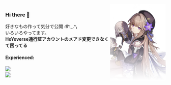 <img align="right" src="https://github.com/Mar-7th/StarRailRes/blob/master/image/character_preview/1013.png" style="height: 15rem; object-position: 0 100%;">

### Hi there 👋

好きなもの作って気分で公開 ദി^._.^₎  
いろいろやってます。  
**HoYoverse通行証アカウントのメアド変更できなくて困ってる**  

<html>
  <h4>Experienced:</h4>
  <a href="https://skillicons.dev">
    <img src="https://skillicons.dev/icons?i=py,java,c,cpp,cs,ts&theme=light" style="height: 2rem;"><br>
    <img src="https://skillicons.dev/icons?i=md,html,css,js&theme=light" style="height: 2rem;">
  </a>
</html>
